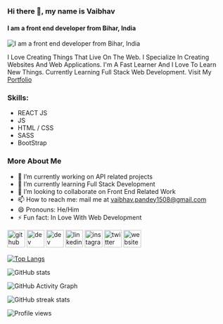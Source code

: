 ### Hi there 👋, my name is Vaibhav
#### I am a front end developer from Bihar, India
![I am a front end developer from Bihar, India](https://media.giphy.com/media/ZVik7pBtu9dNS/giphy.gif)

I Love Creating Things That Live On The Web. I Specialize In Creating Websites And Web Applications. I'm A Fast Learner And I Love To Learn New Things. Currently Learning Full Stack Web Development. Visit My [Portfolio](https://kumarvaibhav.netlify.app/)

### Skills: 
- REACT JS 
- JS
- HTML / CSS
- SASS
- BootStrap

### More About Me

- 🔭 I’m currently working on API related projects 
- 🌱 I’m currently learning Full Stack Development 
- 👯 I’m looking to collaborate on Front End Related Work 
- 📫 How to reach me: mail me at vaibhav.pandey1508@gmail.com 
- 😄 Pronouns: He/Him 
- ⚡ Fun fact: In Love With Web Development 


[<img src='https://cdn.jsdelivr.net/npm/simple-icons@3.0.1/icons/github.svg' alt='github' height='40'>](https://github.com/prgVaibhav)  [<img src='https://cdn.jsdelivr.net/npm/simple-icons@3.0.1/icons/dev-dot-to.svg' alt='dev' height='40'>](https://dev.to/devxvaibhav)  [<img src='https://cdn.jsdelivr.net/npm/simple-icons@3.0.1/icons/hashnode.svg' alt='dev' height='40'>](https://vaibhavwrites.hashnode.dev/)  [<img src='https://cdn.jsdelivr.net/npm/simple-icons@3.0.1/icons/linkedin.svg' alt='linkedin' height='40'>](https://www.linkedin.com/in/devXvaibhav/)  [<img src='https://cdn.jsdelivr.net/npm/simple-icons@3.0.1/icons/instagram.svg' alt='instagram' height='40'>](https://www.instagram.com/codeewithme/)  [<img src='https://cdn.jsdelivr.net/npm/simple-icons@3.0.1/icons/twitter.svg' alt='twitter' height='40'>](https://twitter.com/SyntaxError408)  [<img src='https://cdn.jsdelivr.net/npm/simple-icons@3.0.1/icons/icloud.svg' alt='website' height='40'>](https://kumarvaibhav.netlify.app/)  

[![Top Langs](https://github-readme-stats.vercel.app/api/top-langs/?username=prgVaibhav)](https://github.com/anuraghazra/github-readme-stats)

![GitHub stats](https://github-readme-stats.vercel.app/api?username=prgVaibhav&show_icons=true)  

![GitHub Activity Graph](https://activity-graph.herokuapp.com/graph?username=prgVaibhav)  

![GitHub streak stats](https://streak-stats.demolab.com/?user=prgVaibhav)  

![Profile views](https://gpvc.arturio.dev/prgVaibhav)  
